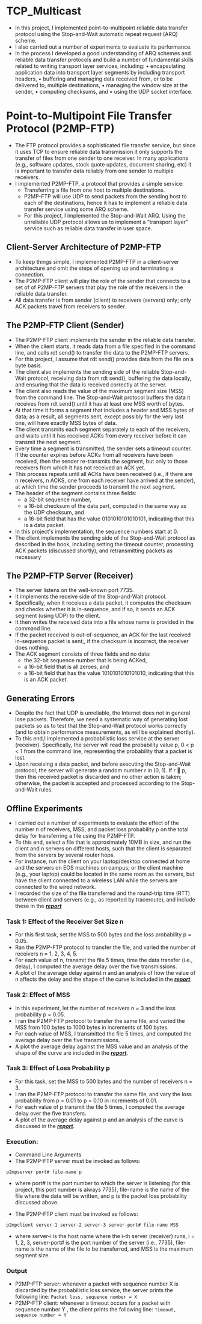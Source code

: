# TCP_Multicast
* In this project, I implemented point-to-multipoint reliable data transfer protocol using the Stop-and-Wait automatic repeat request (ARQ) scheme.
* I also carried out a number of experiments to evaluate its performance. 
* In the process I developed a good understanding of ARQ schemes and reliable data transfer protocols and build a number of fundamental skills related to writing transport layer
services, including:
• encapsulating application data into transport layer segments by including transport headers,
• buffering and managing data received from, or to be delivered to, multiple destinations,
• managing the window size at the sender,
• computing checksums, and
• using the UDP socket interface.

# Point-to-Multipoint File Transfer Protocol (P2MP-FTP)
* The FTP protocol provides a sophisticated file transfer service, but since it uses TCP to ensure reliable data transmission it only supports the transfer of files from one sender to one receiver. In many applications (e.g., software updates, stock quote updates, document sharing, etc) it is important to transfer data reliably from one sender to multiple receivers.
* I implemented P2MP-FTP, a protocol that provides a simple service:
  * Transferring a file from one host to multiple destinations.
  * P2MP-FTP will use UDP to send packets from the sending host to each of the destinations, hence it has to implement a reliable data transfer service using some ARQ scheme.
  * For this project, I implemented the Stop-and-Wait ARQ. Using the unreliable UDP protocol allows us to implement a “transport layer” service such as reliable data transfer in user space.


## Client-Server Architecture of P2MP-FTP
* To keep things simple, I implemented P2MP-FTP in a client-server architecture and omit the steps of opening up and terminating a connection.
* The P2MP-FTP client will play the role of the sender that connects to a set of of P2MP-FTP servers that play the role of the receivers in the reliable data transfer.
* All data transfer is from sender (client) to receivers (servers) only; only ACK packets travel from receivers to sender.

## The P2MP-FTP Client (Sender)
* The P2MP-FTP client implements the sender in the reliable data transfer.
* When the client starts, it reads data from a file specified in the command line, and calls rdt send() to transfer the data to the P2MP-FTP servers.
* For this project, I assume that rdt send() provides data from the file on a byte basis.
* The client also implements the sending side of the reliable Stop-and-Wait protocol, receiving data from rdt send(), buffering the data locally, and ensuring that the data is received correctly at the server.
* The client also reads the value of the maximum segment size (MSS) from the command line. The Stop-and-Wait protocol buffers the data it receives from rdt send() until it has at least one MSS worth of bytes.
* At that time it forms a segment that includes a header and MSS bytes of data; as a result, all segments sent, except possibly for the very last one, will have exactly MSS bytes of data.
* The client transmits each segment separately to each of the receivers, and waits until it has received ACKs from every receiver before it can transmit the next segment.
* Every time a segment is transmitted, the sender sets a timeout counter. If the counter expires before ACKs from all receivers have been received, then the
sender re-transmits the segment, but only to those receivers from which it has not received an ACK yet.
* This process repeats until all ACKs have been received (i.e., if there are n receivers, n ACKS, one from each receiver have arrived at the sender), at which time the sender proceeds to transmit the next segment.
* The header of the segment contains three fields:
  * a 32-bit sequence number,
  * a 16-bit checksum of the data part, computed in the same way as the UDP checksum, and
  * a 16-bit field that has the value 0101010101010101, indicating that this is a data packet.
* In this project's implementation, the sequence numbers start at 0.
* The client implements the sending side of the Stop-and-Wait protocol as described in the book, including setting the timeout counter, processing ACK packets (discussed shortly), and retransmitting packets as necessary

## The P2MP-FTP Server (Receiver)
* The server listens on the well-known port 7735. 
* It implements the receive side of the Stop-and-Wait protocol. 
* Specifically, when it receives a data packet, it computes the checksum and checks whether it is in-sequence, and if so, it sends an ACK segment (using UDP) to the client.
* It then writes the received data into a file whose name is provided in the command line.
* If the packet received is out-of-sequence, an ACK for the last received in-sequence packet is sent;, if the checksum is incorrect, the receiver does nothing.
* The ACK segment consists of three fields and no data:
  * the 32-bit sequence number that is being ACKed,
  * a 16-bit field that is all zeroes, and
  * a 16-bit field that has the value 1010101010101010, indicating that this is an ACK packet.


## Generating Errors
* Despite the fact that UDP is unreliable, the Internet does not in general lose packets. Therefore, we need a systematic way of generating lost packets so as to test that the Stop-and-Wait protocol works correctly (and to obtain performance measurements, as will be explained shortly).
* To this end,I implemented a probabilistic loss service at the server (receiver). Specifically, the server will read the probability value p, 0 < p < 1 from the command line, representing the probability that a packet is lost.
* Upon receiving a data packet, and before executing the Stop-and-Wait protocol, the server will generate a random number r in (0, 1). If r  p, then this received packet is discarded and no other action is taken; otherwise, the packet is accepted and processed according to the Stop-and-Wait rules.

## Offline Experiments
* I carried out a number of experiments to evaluate the effect of the number n of receivers, MSS, and packet loss probability p on the total delay for transferring a file using the P2MP-FTP.
* To this end, select a file that is approximately 10MB in size, and run the client and n servers on different hosts, such that the client is separated from the servers by several router hops. 
* For instance, run the client on your laptop/desktop connected at home and the servers on EOS machines on campus; or the client machine (e.g., your laptop) could be located in the same room as the servers, but have the client connected to a wireless LAN while the servers are connected to the wired network.
* I recorded the size of the file transferred and the round-trip time (RTT) between client and servers (e.g., as reported by traceroute), and include these in the [***report***](https://github.com/ssudher/TCP_Multicast/blob/master/Report_Project_2.pdf)

### Task 1: Effect of the Receiver Set Size n
* For this first task, set the MSS to 500 bytes and the loss probability p = 0.05. 
* Ran the P2MP-FTP protocol to transfer the file, and varied the number of receivers n = 1, 2, 3, 4, 5.
* For each value of n, transmit the file 5 times, time the data transfer (i.e., delay), I computed the average delay over the five transmissions.
* A plot of the average delay against n and an analysis of how the value of n affects the delay and the shape of the curve is included in the [***report***](https://github.com/ssudher/TCP_Multicast/blob/master/Report_Project_2.pdf).

### Task 2: Effect of MSS
* In this experiment, let the number of receivers n = 3 and the loss probability p = 0.05.
* I ran the P2MP-FTP protocol to transfer the same file, and varied the MSS from 100 bytes to 1000 bytes in increments of 100 bytes.
* For each value of MSS, I transmitted the file 5 times, and computed the average delay over the five transmissions.
* A plot the average delay against the MSS value and an analysis of the shape of the curve are included in the [***report***](https://github.com/ssudher/TCP_Multicast/blob/master/Report_Project_2.pdf).

### Task 3: Effect of Loss Probability p
* For this task, set the MSS to 500 bytes and the number of receivers n = 3.
* I ran the P2MP-FTP protocol to transfer the same file, and vary the loss probability from p = 0.01 to p = 0.10 in increments of 0.01. 
* For each value of p transmit the file 5 times, I computed the average delay over the five transfers.
* A plot of the average delay against p and an analysis of the curve is discussed in the [***report***](https://github.com/ssudher/TCP_Multicast/blob/master/Report_Project_2.pdf).

### Execution:
* Command Line Arguments
* The P2MP-FTP server must be invoked as follows:
```
p2mpserver port# file-name p
```
* where port# is the port number to which the server is listening (for this project, this port number is always 7735), file-name is the name of the file where the data will be written, and p is the packet loss probability discussed above.

* The P2MP-FTP client must be invoked as follows:
```
p2mpclient server-1 server-2 server-3 server-port# file-name MSS
```
* where server-i is the host name where the i-th server (receiver) runs, i = 1, 2, 3, server-port# is the port number of the server (i.e., 7735), file-name is the name of the file to be transferred, and MSS is the maximum segment size.

### Output
* P2MP-FTP server: whenever a packet with sequence number X is discarded by the probabilistic loss service, the server prints the following line:
`Packet loss, sequence number = X`
* P2MP-FTP client: whenever a timeout occurs for a packet with sequence number Y , the client prints the following line:
`Timeout, sequence number = Y`
